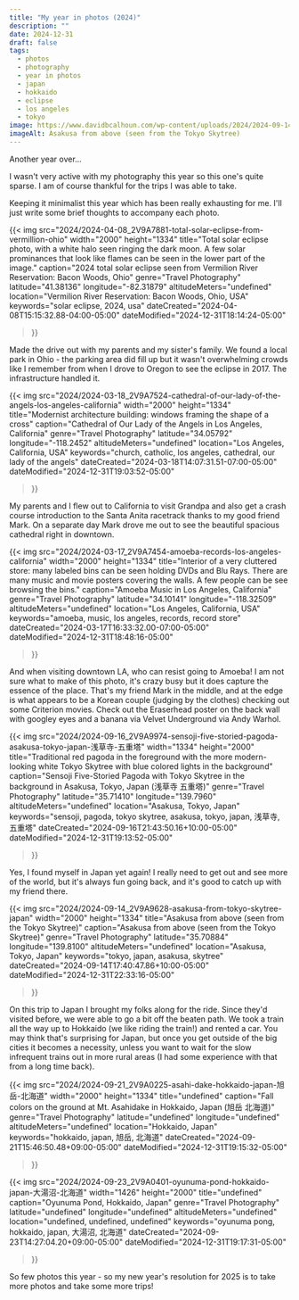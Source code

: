 ```yaml
---
title: "My year in photos (2024)"
description: ""
date: 2024-12-31
draft: false
tags:
  - photos
  - photography
  - year in photos
  - japan
  - hokkaido
  - eclipse
  - los angeles
  - tokyo
image: https://www.davidbcalhoun.com/wp-content/uploads/2024/2024-09-14_2V9A9628-asakusa-from-tokyo-skytree-japan-2000px-resize.jpeg
imageAlt: Asakusa from above (seen from the Tokyo Skytree)
---
```


Another year over...

I wasn't very active with my photography this year so this one's quite sparse.  I am of course thankful for the trips I was able to take.

Keeping it minimalist this year which has been really exhausting for me.  I'll just write some brief thoughts to accompany each photo.


{{< img
    src="2024/2024-04-08_2V9A7881-total-solar-eclipse-from-vermillion-ohio"
    width="2000"
    height="1334"
    title="Total solar eclipse photo, with a white halo seen ringing the dark moon.  A few solar prominances that look like flames can be seen in the lower part of the image."
    caption="2024 total solar eclipse seen from Vermilion River Reservation: Bacon Woods, Ohio"
    genre="Travel Photography"
    latitude="41.38136"
    longitude="-82.31879"
    altitudeMeters="undefined"
    location="Vermilion River Reservation: Bacon Woods, Ohio, USA"
    keywords="solar eclipse, 2024, usa"
    dateCreated="2024-04-08T15:15:32.88-04:00-05:00"
    dateModified="2024-12-31T18:14:24-05:00"
>}}

Made the drive out with my parents and my sister's family.  We found a local park in Ohio - the parking area did fill up but it wasn't overwhelming crowds like I remember from when I drove to Oregon to see the eclipse in 2017.  The infrastructure handled it.

{{< img
    src="2024/2024-03-18_2V9A7524-cathedral-of-our-lady-of-the-angels-los-angeles-california"
    width="2000"
    height="1334"
    title="Modernist architecture building: windows framing the shape of a cross"
    caption="Cathedral of Our Lady of the Angels in Los Angeles, California"
    genre="Travel Photography"
    latitude="34.05792"
    longitude="-118.2452"
    altitudeMeters="undefined"
    location="Los Angeles, California, USA"
    keywords="church, catholic, los angeles, cathedral, our lady of the angels"
    dateCreated="2024-03-18T14:07:31.51-07:00-05:00"
    dateModified="2024-12-31T19:03:52-05:00"
>}}

My parents and I flew out to California to visit Grandpa and also get a crash course introduction to the Santa Anita racetrack thanks to my good friend Mark.  On a separate day Mark drove me out to see the beautiful spacious cathedral right in downtown.

{{< img
    src="2024/2024-03-17_2V9A7454-amoeba-records-los-angeles-california"
    width="2000"
    height="1334"
    title="Interior of a very cluttered store: many labeled bins can be seen holding DVDs and Blu Rays.  There are many music and movie posters covering the walls.  A few people can be see browsing the bins."
    caption="Amoeba Music in Los Angeles, California"
    genre="Travel Photography"
    latitude="34.10141"
    longitude="-118.32509"
    altitudeMeters="undefined"
    location="Los Angeles, California, USA"
    keywords="amoeba, music, los angeles, records, record store"
    dateCreated="2024-03-17T16:33:32.00-07:00-05:00"
    dateModified="2024-12-31T18:48:16-05:00"
>}}

And when visiting downtown LA, who can resist going to Amoeba!  I am not sure what to make of this photo, it's crazy busy but it does capture the essence of the place.  That's my friend Mark in the middle, and at the edge is what appears to be a Korean couple (judging by the clothes) checking out some Criterion movies.  Check out the Eraserhead poster on the back wall with googley eyes and a banana via Velvet Underground via Andy Warhol.


{{< img
    src="2024/2024-09-16_2V9A9974-sensoji-five-storied-pagoda-asakusa-tokyo-japan-浅草寺-五重塔"
    width="1334"
    height="2000"
    title="Traditional red pagoda in the foreground with the more modern-looking white Tokyo Skytree with blue colored lights in the background"
    caption="Sensoji Five-Storied Pagoda with Tokyo Skytree in the background in Asakusa, Tokyo, Japan (浅草寺 五重塔)"
    genre="Travel Photography"
    latitude="35.71410"
    longitude="139.7960"
    altitudeMeters="undefined"
    location="Asakusa, Tokyo, Japan"
    keywords="sensoji, pagoda, tokyo skytree, asakusa, tokyo, japan, 浅草寺, 五重塔"
    dateCreated="2024-09-16T21:43:50.16+10:00-05:00"
    dateModified="2024-12-31T19:13:52-05:00"
>}}

Yes, I found myself in Japan yet again!  I really need to get out and see more of the world, but it's always fun going back, and it's good to catch up with my friend there.

{{< img
    src="2024/2024-09-14_2V9A9628-asakusa-from-tokyo-skytree-japan"
    width="2000"
    height="1334"
    title="Asakusa from above (seen from the Tokyo Skytree)"
    caption="Asakusa from above (seen from the Tokyo Skytree)"
    genre="Travel Photography"
    latitude="35.70884"
    longitude="139.8100"
    altitudeMeters="undefined"
    location="Asakusa, Tokyo, Japan"
    keywords="tokyo, japan, asakusa, skytree"
    dateCreated="2024-09-14T17:40:47.86+10:00-05:00"
    dateModified="2024-12-31T22:33:16-05:00"
>}}

On this trip to Japan I brought my folks along for the ride.  Since they'd visited before, we were able to go a bit off the beaten path.  We took a train all the way up to Hokkaido (we like riding the train!) and rented a car.  You may think that's surprising for Japan, but once you get outside of the big cities it becomes a necessity, unless you want to wait for the slow infrequent trains out in more rural areas (I had some experience with that from a long time back).


{{< img
    src="2024/2024-09-21_2V9A0225-asahi-dake-hokkaido-japan-旭岳-北海道"
    width="2000"
    height="1334"
    title="undefined"
    caption="Fall colors on the ground at Mt. Asahidake in Hokkaido, Japan (旭岳 北海道)"
    genre="Travel Photography"
    latitude="undefined"
    longitude="undefined"
    altitudeMeters="undefined"
    location="Hokkaido, Japan"
    keywords="hokkaido, japan, 旭岳, 北海道"
    dateCreated="2024-09-21T15:46:50.48+09:00-05:00"
    dateModified="2024-12-31T19:15:32-05:00"
>}}

{{< img
    src="2024/2024-09-23_2V9A0401-oyunuma-pond-hokkaido-japan-大湯沼-北海道"
    width="1426"
    height="2000"
    title="undefined"
    caption="Oyunuma Pond, Hokkaido, Japan"
    genre="Travel Photography"
    latitude="undefined"
    longitude="undefined"
    altitudeMeters="undefined"
    location="undefined, undefined, undefined"
    keywords="oyunuma pong, hokkaido, japan, 大湯沼, 北海道"
    dateCreated="2024-09-23T14:27:04.20+09:00-05:00"
    dateModified="2024-12-31T19:17:31-05:00"
>}}

So few photos this year - so my new year's resolution for 2025 is to take more photos and take some more trips!